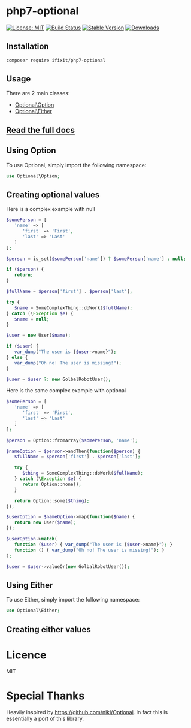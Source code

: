# php7-optional
[![License: MIT](https://img.shields.io/badge/License-MIT-yellow.svg)](https://opensource.org/licenses/MIT)
[![Build Status](https://travis-ci.org/iFixit/php7-optional.svg?branch=master)](https://travis-ci.org/iFixit/php7-optional)
[![Stable Version](https://img.shields.io/packagist/v/ifixit/php7-optional.svg)](https://packagist.org/packages/ifixit/php7-optional)
[![Downloads](https://img.shields.io/packagist/dm/ifixit/php7-optional.svg)](https://packagist.org/packages/ifixit/php7-optional)

## Installation

```sh
composer require ifixit/php7-optional
```

## Usage

There are 2 main classes:

* [Optional\Option](https://php7-optional.surge.sh/Optional/Option.html)
* [Optional\Either](https://php7-optional.surge.sh/Optional/Either.html)

## [Read the full docs](https://php7-optional.surge.sh/)

## Using Option

To use Optional, simply import the following namespace:

```php
use Optional\Option;
```

## Creating optional values

Here is a complex example with null

```php
$somePerson = [
   'name' => [
      'first' => 'First',
      'last' => 'Last'
   ]
];

$person = is_set($somePerson['name']) ? $somePerson['name'] : null;

if ($person) {
   return;
}

$fullName = $person['first'] . $person['last'];

try {
   $name = SomeComplexThing::doWork($fullName);
} catch (\Exception $e) {
   $name = null;
}

$user = new User($name);

if ($user) {
   var_dump("The user is {$user->name}");
} else {
   var_dump("Oh no! The user is missing!");
}

$user = $user ?: new GolbalRobotUser();
```


Here is the same complex example with optional

```php
$somePerson = [
   'name' => [
      'first' => 'First',
      'last' => 'Last'
   ]
];

$person = Option::fromArray($somePerson, 'name');

$nameOption = $person->andThen(function($person) {
   $fullName = $person['first'] . $person['last'];

   try {
      $thing = SomeComplexThing::doWork($fullName);
   } catch (\Exception $e) {
      return Option::none();
   }

   return Option::some($thing);
});

$userOption = $nameOption->map(function($name) {
   return new User($name);
});

$userOption->match(
   function ($user) { var_dump("The user is {$user->name}"); }
   function () { var_dump("Oh no! The user is missing!"); }
);

$user = $user->valueOr(new GolbalRobotUser());
```

## Using Either

To use Either, simply import the following namespace:

```php
use Optional\Either;
```

## Creating either values

# Licence
 MIT


# Special Thanks
Heavily inspired by https://github.com/nlkl/Optional. In fact this is essentially a port of this library.
